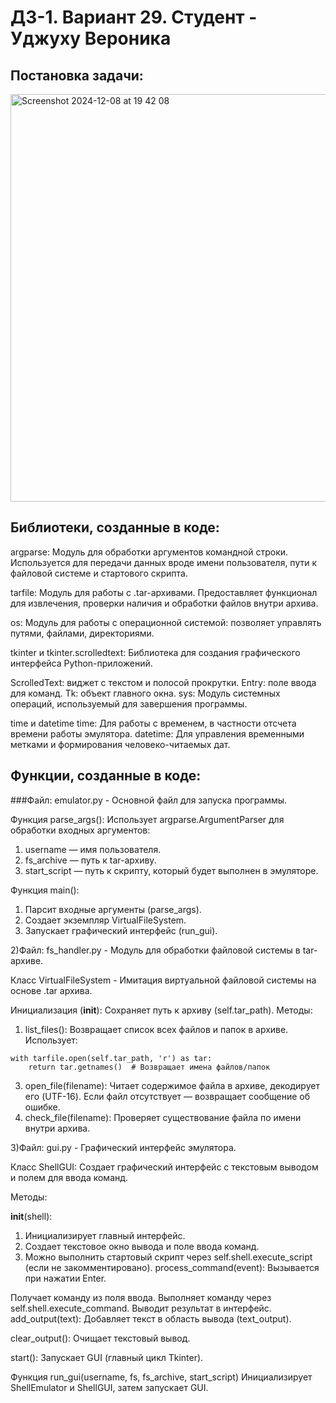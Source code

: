 # ДЗ-1. Вариант 29. Студент - Уджуху Вероника

## Постановка задачи: 
<img width="652" alt="Screenshot 2024-12-08 at 19 42 08" src="https://github.com/user-attachments/assets/a0932841-5b9b-494a-bd50-34982a75cf46">



## Библиотеки, созданные в коде:

argparse: Модуль для обработки аргументов командной строки. Используется для передачи данных вроде имени пользователя, пути к файловой системе и стартового скрипта.

tarfile: Модуль для работы с .tar-архивами. Предоставляет функционал для извлечения, проверки наличия и обработки файлов внутри архива.

os: Модуль для работы с операционной системой: позволяет управлять путями, файлами, директориями.

tkinter и tkinter.scrolledtext: Библиотека для создания графического интерфейса Python-приложений.

ScrolledText: виджет с текстом и полосой прокрутки.
Entry: поле ввода для команд.
Tk: объект главного окна.
sys: Модуль системных операций, используемый для завершения программы.

time и datetime
time: Для работы с временем, в частности отсчета времени работы эмулятора.
datetime: Для управления временными метками и формирования человеко-читаемых дат.

## Функции, созданные в коде:

###Файл: emulator.py - Основной файл для запуска программы.

Функция parse_args(): Использует argparse.ArgumentParser для обработки входных аргументов:
1. username — имя пользователя.
2. fs_archive — путь к tar-архиву.
3. start_script — путь к скрипту, который будет выполнен в эмуляторе.

Функция main(): 
1. Парсит входные аргументы (parse_args).
2. Создает экземпляр VirtualFileSystem.
3. Запускает графический интерфейс (run_gui).



2)Файл: fs_handler.py - Модуль для обработки файловой системы в tar-архиве.

Класс VirtualFileSystem - Имитация виртуальной файловой системы на основе .tar архива.

Инициализация (__init__): Сохраняет путь к архиву (self.tar_path).
Методы: 
1. list_files(): Возвращает список всех файлов и папок в архиве.
Использует:
```
with tarfile.open(self.tar_path, 'r') as tar:
    return tar.getnames()  # Возвращает имена файлов/папок

```
3. open_file(filename): Читает содержимое файла в архиве, декодирует его (UTF-16). Если файл отсутствует — возвращает сообщение об ошибке.
4. check_file(filename): Проверяет существование файла по имени внутри архива.


3)Файл: gui.py - Графический интерфейс эмулятора.

Класс ShellGUI: Создает графический интерфейс с текстовым выводом и полем для ввода команд.


Методы:

 __init__(shell):
1.  Инициализирует главный интерфейс.
2. Создает текстовое окно вывода и поле ввода команд.
3. Можно выполнить стартовый скрипт через self.shell.execute_script (если не закомментировано).
process_command(event):
Вызывается при нажатии Enter.

Получает команду из поля ввода.
Выполняет команду через self.shell.execute_command.
Выводит результат в интерфейс.
add_output(text):
Добавляет текст в область вывода (text_output).

clear_output():
Очищает текстовый вывод.

start():
Запускает GUI (главный цикл Tkinter).

Функция run_gui(username, fs, fs_archive, start_script)
Инициализирует ShellEmulator и ShellGUI, затем запускает GUI.





